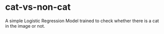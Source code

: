 # cat-vs-non-cat
A simple Logistic Regression Model trained to check whether there is a cat in the image or not.
